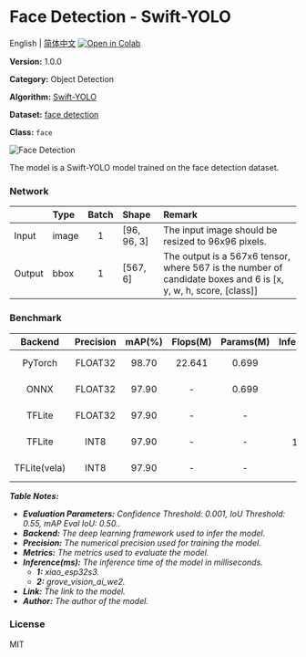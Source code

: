 # Face Detection - Swift-YOLO

English | [简体中文](../zh_CN/Face_Detection_Swift-YOLO_96.md) [![Open in Colab](https://colab.research.google.com/assets/colab-badge.svg)](https://colab.research.google.com/github/seeed-studio/sscma-model-zoo/blob/main/notebooks/en/Face_Detection_Swift-YOLO_96.ipynb)

**Version:** 1.0.0

**Category:** Object Detection

**Algorithm:** [Swift-YOLO](https://github.com/Seeed-Studio/ModelAssistant/blob/main/configs/swift_yolo/swift_yolo_tiny_1xb16_300e_coco.py)

**Dataset:** [face detection](https://universe.roboflow.com/detection-02p2y/face-b3jhr/dataset/2)

**Class:** `face`

![Face Detection](https://files.seeedstudio.com/sscma/static/detection_face.png)

The model is a Swift-YOLO model trained on the face detection dataset.

### Network 

|        | Type   |  Batch  | Shape       | Remark                                                                                                         |
|:-------|:-------|:-------:|:------------|:---------------------------------------------------------------------------------------------------------------|
| Input  | image  |    1    | [96, 96, 3] | The input image should be resized to 96x96 pixels.                                                             |
| Output | bbox   |    1    | [567, 6]    | The output is a 567x6 tensor, where 567 is the number of candidate boxes and 6 is [x, y, w, h, score, [class]] |
### Benchmark

|   Backend    |  Precision  |  mAP(%)  |  Flops(M)  |  Params(M)  |    Inference(ms)    |                                                                                   Download                                                                                   |    Author    |
|:------------:|:-----------:|:--------:|:----------:|:-----------:|:-------------------:|:----------------------------------------------------------------------------------------------------------------------------------------------------------------------------:|:------------:|
|   PyTorch    |   FLOAT32   |  98.70   |   22.641   |    0.699    |          -          |       [Link](https://files.seeedstudio.com/sscma/model_zoo/detection/face_detection/swift_yolo_1xb16_300e_coco_300_sha1_fe1d7dec30d62e583a7ccf717fd6585c792570bf.pth)        | Seeed Studio |
|     ONNX     |   FLOAT32   |  97.90   |     -      |    0.699    |          -          |   [Link](https://files.seeedstudio.com/sscma/model_zoo/detection/face_detection/swift_yolo_1xb16_300e_coco_300_float32_sha1_441e4868e17a9bac5740280b3db791a6d75ac8a7.onnx)   | Seeed Studio |
|    TFLite    |   FLOAT32   |  97.90   |     -      |      -      |          -          |  [Link](https://files.seeedstudio.com/sscma/model_zoo/detection/face_detection/swift_yolo_1xb16_300e_coco_300_float32_sha1_7c75dc6e777e3d3098d7f0bdb3e5c529c4d2865a.tflite)  | Seeed Studio |
|    TFLite    |    INT8     |  97.90   |     -      |      -      | 180.0<sup>(1)</sup> |   [Link](https://files.seeedstudio.com/sscma/model_zoo/detection/face_detection/swift_yolo_1xb16_300e_coco_300_int8_sha1_2287b951101007d4cd1d09c3da68e53e6f23a071.tflite)    | Seeed Studio |
| TFLite(vela) |    INT8     |  97.90   |     -      |      -      |  33<sup>(2)</sup>   | [Link](https://files.seeedstudio.com/sscma/model_zoo/detection/face_detection/swift_yolo_1xb16_300e_coco_300_int8_sha1_2287b951101007d4cd1d09c3da68e53e6f23a071_vela.tflite) | Seeed Studio |

***Table Notes:***

- ***Evaluation Parameters:**  Confidence Threshold: 0.001, IoU Threshold: 0.55, mAP Eval IoU: 0.50..*
- ***Backend:** The deep learning framework used to infer the model.*
- ***Precision:** The numerical precision used for training the model.*
- ***Metrics:** The metrics used to evaluate the model.*
- ***Inference(ms):** The inference time of the model in milliseconds.*
  - ***1:** xiao_esp32s3.*
  - ***2:** grove_vision_ai_we2.*
- ***Link:** The link to the model.*
- ***Author:** The author of the model.*

### License

MIT

